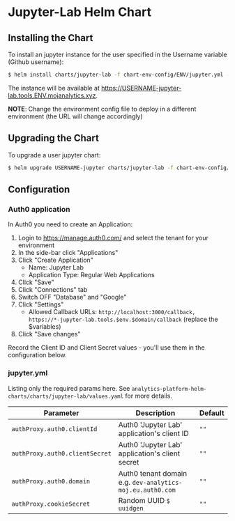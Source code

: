 # Jupyter-Lab Helm Chart


## Installing the Chart

To install an jupyter instance for the user specified in the Username variable (Github username):

```bash
$ helm install charts/jupyter-lab -f chart-env-config/ENV/jupyter.yml --set aws.iamRole=ENV_user_USERNAME --set Username=USERNAME --namespace user-USERNAME --name=USERNAME-jupyter
```

The instance will be available at <https://USERNAME-jupyter-lab.tools.ENV.mojanalytics.xyz>.

**NOTE**: Change the environment config file to deploy in a different environment
          (the URL will change accordingly)


## Upgrading the Chart

To upgrade a user jupyter chart:
```bash
$ helm upgrade USERNAME-jupyter charts/jupyter-lab -f chart-env-config/ENV/jupyter.yml --set Username=USERNAME
```


## Configuration

### Auth0 application

In Auth0 you need to create an Application:

1. Login to https://manage.auth0.com/ and select the tenant for your environment
2. In the side-bar click "Applications"
3. Click "Create Application"
      * Name: Jupyter Lab
      * Application Type: Regular Web Applications
4. Click "Save"
5. Click "Connections" tab
6. Switch OFF "Database" and "Google"
7. Click "Settings"
      * Allowed Callback URLs: `http://localhost:3000/callback, https://*-jupyter-lab.tools.$env.$domain/callback`
      (replace the $variables)
8. Click "Save changes"

Record the Client ID and Client Secret values - you'll use them in the configuration below.

### jupyter.yml

Listing only the required params here. See `analytics-platform-helm-charts/charts/jupyter-lab/values.yaml` for more
details.

| Parameter  | Description     | Default |
| ---------- | --------------- | ------- |
| `authProxy.auth0.clientId` | Auth0 'Jupyter Lab' application's client ID | `""`    |
| `authProxy.auth0.clientSecret` | Auth0 'Jupyter Lab' application's client secret | `""`    |
| `authProxy.auth0.domain` | Auth0 tenant domain e.g. `dev-analytics-moj.eu.auth0.com` | `""`    |
| `authProxy.cookieSecret` | Random UUID `$ uuidgen` | `""` |
